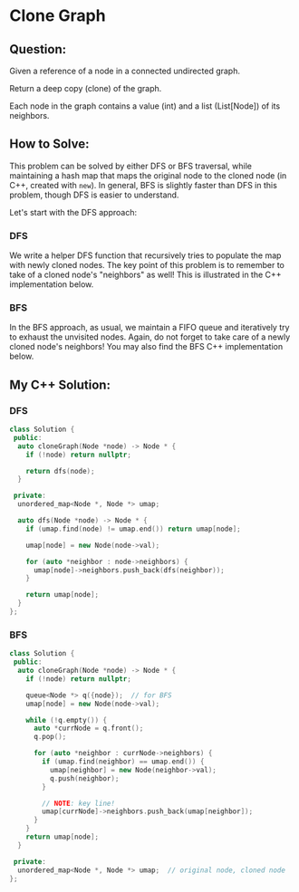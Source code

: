 # Clone Graph

## Question:

Given a reference of a node in a connected undirected graph.

Return a deep copy (clone) of the graph.

Each node in the graph contains a value (int) and a list (List[Node]) of its neighbors.

## How to Solve:

This problem can be solved by either DFS or BFS traversal, while
maintaining a hash map that maps the original node to the cloned node
(in C++, created with `new`). In general, BFS is slightly faster than
DFS in this problem, though DFS is easier to understand.

Let's start with the DFS approach:

### DFS

We write a helper DFS function that recursively tries to populate the
map with newly cloned nodes. The key point of this problem is
to remember to take of a cloned node's "neighbors" as well! This is
illustrated in the C++ implementation below.

### BFS

In the BFS approach, as usual, we maintain a FIFO queue and
iteratively try to exhaust the unvisited nodes. Again, do not forget
to take care of a newly cloned node's neighbors! You may also find the
BFS C++ implementation below.

## My C++ Solution:

### DFS

```cpp
class Solution {
 public:
  auto cloneGraph(Node *node) -> Node * {
    if (!node) return nullptr;

    return dfs(node);
  }

 private:
  unordered_map<Node *, Node *> umap;

  auto dfs(Node *node) -> Node * {
    if (umap.find(node) != umap.end()) return umap[node];

    umap[node] = new Node(node->val);

    for (auto *neighbor : node->neighbors) {
      umap[node]->neighbors.push_back(dfs(neighbor));
    }

    return umap[node];
  }
};
```

### BFS

```cpp
class Solution {
 public:
  auto cloneGraph(Node *node) -> Node * {
    if (!node) return nullptr;

    queue<Node *> q({node});  // for BFS
    umap[node] = new Node(node->val);

    while (!q.empty()) {
      auto *currNode = q.front();
      q.pop();

      for (auto *neighbor : currNode->neighbors) {
        if (umap.find(neighbor) == umap.end()) {
          umap[neighbor] = new Node(neighbor->val);
          q.push(neighbor);
        }

        // NOTE: key line!
        umap[currNode]->neighbors.push_back(umap[neighbor]);
      }
    }
    return umap[node];
  }

 private:
  unordered_map<Node *, Node *> umap;  // original node, cloned node
};
```
